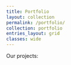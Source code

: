 ```yaml
---
title: Portfolio
layout: collection
permalink: /portfolio/
collection: portfolio
entries_layout: grid
classes: wide
---
```


Our projects:
